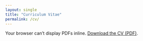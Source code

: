 ```yaml
---
layout: single
title: "Curriculum Vitae"
permalink: /cv/
---
```


<object data="Hendrik_Mayer_CV_September_2025.pdf.pdf#view=FitH" type="application/pdf" width="100%" height="900px">
  <p>Your browser can’t display PDFs inline.
  <a href="Hendrik_Mayer_CV_September_2025.pdf">Download the CV (PDF)</a>.</p>
</object>
